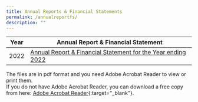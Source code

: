 ```yaml
---
title: Annual Reports & Financial Statements
permalink: /annualreportfs/
description: ""
---
```

| Year | Annual Report &amp; Financial Statement |
| -------- | -------- |
| 2022 | [Annual Report &amp; Financial Statement for the Year ending 2022](/files/Downloads/Annual%20Report%20&amp;%20FS/pebannualreport2022.pdf) |


The files are in pdf format and you need Adobe Acrobat Reader to view or print them.<br>If you do not have Adobe Acrobat Reader, you can download a free copy from here: [Adobe Acrobat Reader](http://get.adobe.com/reader/){:target="_blank"}.